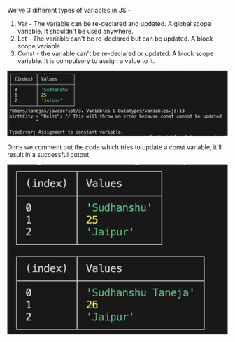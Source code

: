 We've 3 different types of variables in JS - 
1. Var - The variable can be re-declared and updated. A global scope variable. It shouldn't be used anywhere.
2. Let - The variable can't be re-declared but can be updated. A block scope variable.
3. Const - the variable can't be re-declared or updated. A block scope variable. It is compulsory to assign a value to it.

![alt text](error_output.png)

Once we comment out the code which tries to update a const variable, it'll result in a successful output.

![alt text](success_output.png)